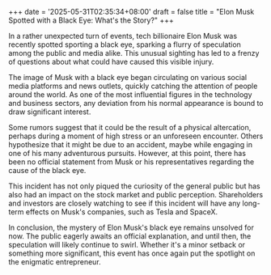 +++
date = '2025-05-31T02:35:34+08:00'
draft = false
title = "Elon Musk Spotted with a Black Eye: What's the Story?"
+++

In a rather unexpected turn of events, tech billionaire Elon Musk was recently spotted sporting a black eye, sparking a flurry of speculation among the public and media alike. This unusual sighting has led to a frenzy of questions about what could have caused this visible injury.

The image of Musk with a black eye began circulating on various social media platforms and news outlets, quickly catching the attention of people around the world. As one of the most influential figures in the technology and business sectors, any deviation from his normal appearance is bound to draw significant interest.

Some rumors suggest that it could be the result of a physical altercation, perhaps during a moment of high stress or an unforeseen encounter. Others hypothesize that it might be due to an accident, maybe while engaging in one of his many adventurous pursuits. However, at this point, there has been no official statement from Musk or his representatives regarding the cause of the black eye.

This incident has not only piqued the curiosity of the general public but has also had an impact on the stock market and public perception. Shareholders and investors are closely watching to see if this incident will have any long-term effects on Musk's companies, such as Tesla and SpaceX. 

In conclusion, the mystery of Elon Musk's black eye remains unsolved for now. The public eagerly awaits an official explanation, and until then, the speculation will likely continue to swirl. Whether it's a minor setback or something more significant, this event has once again put the spotlight on the enigmatic entrepreneur.